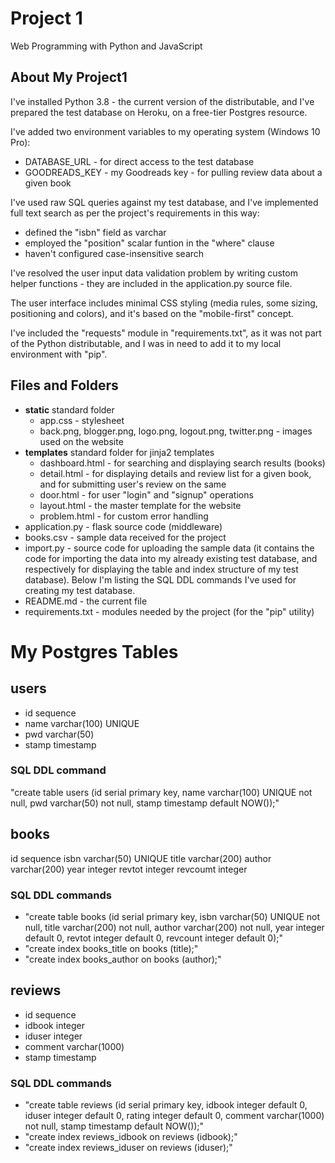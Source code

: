 # Project 1

Web Programming with Python and JavaScript


## About My Project1


I've installed Python 3.8 - the current version of the distributable, and I've prepared the test database on Heroku, on a free-tier Postgres resource.

I've added two environment variables to my operating system (Windows 10 Pro):
* DATABASE_URL - for direct access to the test database
* GOODREADS_KEY - my Goodreads key - for pulling review data about a given book

I've used raw SQL queries against my test database, and I've implemented full text search as per the project's requirements in this way:
* defined the "isbn" field as varchar
* employed the "position" scalar funtion in the "where" clause
* haven't configured case-insensitive search

I've resolved the user input data validation problem by writing custom helper functions - they are included in the application.py source file.

The user interface includes minimal CSS styling (media rules, some sizing, positioning and colors), and it's based on the "mobile-first" concept.

I've included the "requests" module in "requirements.txt", as it was not part of the Python distributable, and I was in need to add it to my local environment with "pip".


## Files and Folders

* **static** standard folder
    * app.css - stylesheet
    * back.png, blogger.png, logo.png, logout.png, twitter.png - images used on the website
* **templates** standard folder for jinja2 templates
    * dashboard.html - for searching and displaying search results (books)
    * detail.html - for displaying details and review list for a given book, and for submitting user's review on the same
    * door.html - for user "login" and "signup" operations
    * layout.html - the master template for the website
    * problem.html - for custom error handling
* application.py - flask source code (middleware)
* books.csv - sample data received for the project
* import.py - source code for uploading the sample data (it contains the code for importing the data into my already existing test database, and respectively for displaying the table and index structure of my test database). Below I'm listing the SQL DDL commands I've used for creating my test database.
* README.md - the current file
* requirements.txt - modules needed by the project (for the "pip" utility)


# My Postgres Tables

## users

- id      sequence
- name    varchar(100) UNIQUE
- pwd     varchar(50)
- stamp   timestamp

### SQL DDL command

"create table users (id serial primary key, name varchar(100) UNIQUE not null, pwd varchar(50) not null, stamp timestamp default NOW());"


## books

id          sequence
isbn        varchar(50) UNIQUE
title       varchar(200)
author      varchar(200)
year        integer
revtot      integer
revcoumt    integer

### SQL DDL commands

- "create table books (id serial primary key, isbn varchar(50) UNIQUE not null, title varchar(200) not null,  author varchar(200) not null, year integer default 0, revtot integer default 0, revcount integer default 0);"
- "create index books_title on books (title);"
- "create index books_author on books (author);"


## reviews

- id      sequence
- idbook  integer
- iduser  integer
- comment varchar(1000)
- stamp   timestamp

### SQL DDL commands

- "create table reviews (id serial primary key, idbook integer default 0, iduser integer default 0, rating integer default 0, comment varchar(1000) not null, stamp timestamp default NOW());"
- "create index reviews_idbook on reviews (idbook);"
- "create index reviews_iduser on reviews (iduser);"

